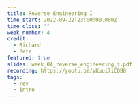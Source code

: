 ```yaml
---
title: Reverse Engineering I
time_start: 2022-09-22T23:00:00.000Z
time_close: ""
week_number: 4
credit:
  - Richard
  - Pete
featured: true
slides: week_04_reverse_engineering_i.pdf
recording: https://youtu.be/vKuui7iCOB0
tags:
  - rev
  - intro
---
```


